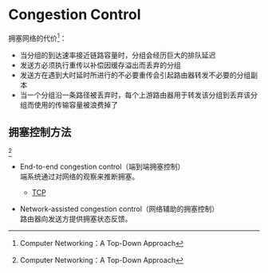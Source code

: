 # Congestion Control
拥塞网络的代价[^topdown]：
- 当分组的到达速率接近链路容量时，分组会经历巨大的排队延迟
- 发送方必须执行重传以补偿因缓存溢出而丢弃的分组
- 发送方在遇到大时延时所进行的不必要重传会引起路由器转发不必要的分组副本
- 当一个分组沿一条路径被丢弃时，每个上游路由器用于转发该分组到丢弃该分组而使用的传输容量被浪费掉了

## 拥塞控制方法
[^topdown]
- End-to-end congestion control（端到端拥塞控制）  
  端系统通过对网络的观察来推断拥塞。

  - [TCP](Congestion%20Control.md)
- Network-assisted congestion control（网络辅助的拥塞控制）  
  路由器向发送方提供拥塞状态反馈。

[^topdown]: Computer Networking：A Top-Down Approach